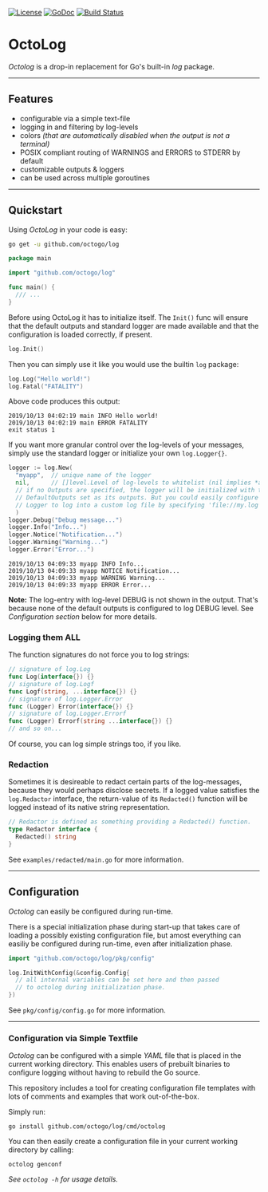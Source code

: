 [![License](https://img.shields.io/badge/License-BSD%203--Clause-blue.svg)](https://opensource.org/licenses/BSD-3-Clause)
[![GoDoc](https://godoc.org/github.com/octogo/logrouter?status.svg)](https://godoc.org/github.com/octogo/log)
[![Build Status](https://travis-ci.org/octogo/logrouter.svg?branch=master)](https://travis-ci.org/octogo/log) 

# OctoLog

*Octolog* is a drop-in replacement for Go's built-in *log* package.

----

## Features

- configurable via a simple text-file
- logging in and filtering by log-levels
- colors *(that are automatically disabled when the output is not a
  terminal)*
- POSIX compliant routing of WARNINGS and ERRORS to STDERR by default
- customizable outputs & loggers
- can be used across multiple goroutines

----

## Quickstart

Using *OctoLog* in your code is easy:

```bash
go get -u github.com/octogo/log
```

```go
package main

import "github.com/octogo/log"

func main() {
  /// ...
}
```

Before using OctoLog it has to initialize itself. The `Init()` func
will ensure that the default outputs and standard logger are made
available and that the configuration is loaded correctly, if present.

```go
log.Init()
```

Then you can simply use it like you would use the builtin `log`
package:

```go
log.Log("Hello world!")
log.Fatal("FATALITY")
```

Above code produces this output:

```text
2019/10/13 04:02:19 main INFO Hello world!
2019/10/13 04:02:19 main ERROR FATALITY
exit status 1
```

If you want more granular control over the log-levels of your messages, simply
use the standard logger or initialize your own `log.Logger{}`.

```go
logger := log.New(
  "myapp",  // unique name of the logger
  nil,      // []level.Level of log-levels to whitelist (nil implies *all*)
  // if no Outputs are specified, the logger will be initialized with the
  // DefaultOutputs set as its outputs. But you could easily configure the
  // Logger to log into a custom log file by specifying 'file://my.log' here.
  )
logger.Debug("Debug message...")
logger.Info("Info...")
logger.Notice("Notification...")
logger.Warning("Warning...")
logger.Error("Error...")
```

```stdout
2019/10/13 04:09:33 myapp INFO Info...
2019/10/13 04:09:33 myapp NOTICE Notification...
2019/10/13 04:09:33 myapp WARNING Warning...
2019/10/13 04:09:33 myapp ERROR Error...
```

**Note:**
The log-entry with log-level DEBUG is not shown in the output. That's
because none of the default outputs is configured to log DEBUG level.
See *Configuration section* below for more details.

### Logging them ALL

The function signatures do not force you to log strings:

```go
// signature of log.Log
func Log(interface{}) {}
// signature of log.Logf
func Logf(string, ...interface{}) {}
// signature of log.Logger.Error
func (Logger) Error(interface{}) {}
// signature of log.Logger.Errorf
func (Logger) Errorf(string ...interface{}) {}
// and so on...
```

Of course, you can log simple strings too, if you like.

### Redaction

Sometimes it is desireable to redact certain parts of the log-messages,
because they would perhaps disclose secrets.
If a logged value satisfies the `log.Redactor` interface, the
return-value of its `Redacted()` function will be logged instead of its native
string representation.

```go
// Redactor is defined as something providing a Redacted() function.
type Redactor interface {
  Redacted() string
}
```

See `examples/redacted/main.go` for more information.

----

## Configuration

*Octolog* can easily be configured during run-time.

There is a special initialization phase during start-up that takes care of
loading a possibly existing configuration file, but amost everything can
easiliy be configured during run-time, even after initialization phase.

```go
import "github.com/octogo/log/pkg/config"

log.InitWithConfig(&config.Config{
  // all internal variables can be set here and then passed
  // to octolog during initialization phase.
})
```

See `pkg/config/config.go` for more information.

----

### Configuration via Simple Textfile

*Octolog* can be configured with a simple *YAML* file that is placed
in the current working directory. This enables users of prebuilt binaries
to configure logging without having to rebuild the Go source.

This repository includes a tool for creating configuration file templates with
lots of comments and examples that work out-of-the-box.

Simply run:

```text
go install github.com/octogo/log/cmd/octolog
```

You can then easily create a configuration file in your current
working directory by calling:

```
octolog genconf
```

*See `octolog -h` for usage details.*
